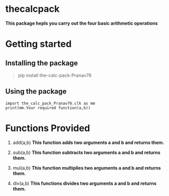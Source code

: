 # thecalcpack
**This package hepls you carry out the four basic arithmetic operations**

# Getting started
## Installing the package
> pip install the-calc-pack-Pranav76

## Using the package
```
import the_calc_pack_Pranav76.clk as mm
print(mm.Your required function(a,b))
```


# Functions Provided
1. add(a,b)
**This function adds two arguments a and b and returns them.**

2. sub(a,b)
**This function subtracts two arguments a and b and returns them.**

3. mul(a,b)
**This function multiplies two arguments a and b and returns them.**

4. div(a,b)
**This functions divides two arguments a and b and returns them.**

